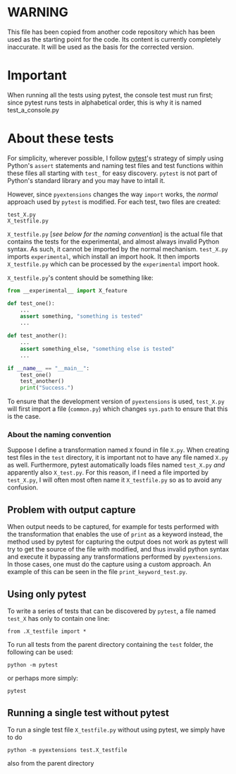 # WARNING

This file has been copied from another code repository which has been
used as the starting point for the code.  Its content is currently
completely inaccurate. It will be used as the basis for the corrected version.

# Important

When running all the tests using pytest, the console test must run first; 
since pytest runs tests in alphabetical order, this is why it is named test_a_console.py

# About these tests

For simplicity, wherever possible, I follow [pytest](https://docs.pytest.org/en/latest/contents.html)'s strategy of simply using Python's `assert` statements and naming test files and test functions within these files all starting with `test_` for easy discovery. `pytest` is not part of Python's standard library and you may have to intall it. 

However, since `pyextensions` changes the way `import` works, the _normal_ approach used by `pytest` is modified.  For each test, two files are created:

    test_X.py
    X_testfile.py

`X_testfile.py` [_see below for the naming convention_] is the actual file that contains the tests for the experimental, and almost always invalid Python syntax.  As such, it cannot be imported by the normal mechanism.  `test_X.py` imports `experimental`, which install an import hook. It then imports `X_testfile.py` which can be processed by the `experimental` import hook.

`X_testfile.py`'s content should be something like:

```python
from __experimental__ import X_feature

def test_one():
    ...
    assert something, "something is tested"
    ...

def test_another():
    ...
    assert something_else, "something else is tested"
    ...

if __name__ == "__main__":
    test_one()
    test_another()
    print("Success.")
```

To ensure that the development version of `pyextensions` is used, `test_X.py` will first import a file (`common.py`) which changes `sys.path` to ensure that this is the case.

### About the naming convention

Suppose I define a transformation named `X` found in file `X.py`. When creating test files in the `test` directory, it is important not to have any file named `X.py` as well.  Furthermore, pytest automatically loads files named `test_X.py` _and_ apparently also `X_test.py`.  For this reason, if I need a file imported by `test_X.py`, I will often most often name it `X_testfile.py` so as to avoid any confusion.

## Problem with output capture

When output needs to be captured, for example for tests performed with the transformation that enables the use of `print` as a keyword instead, the method used by pytest for capturing the output does not work as pytest will try to get the source of the file with modified, and thus invalid python syntax and execute it bypassing any transformations performed by `pyextensions`.  In those cases, one must do the capture using a custom approach. An example of this can be seen in the file `print_keyword_test.py`.

## Using only pytest

To write a series of tests that can be discovered by `pytest`, a file named `test_X` has only to contain one line:

    from .X_testfile import *

To run all tests from the parent directory containing the `test` folder, the following can be used:

    python -m pytest

or perhaps more simply:

    pytest


## Running a single test without pytest

To run a single test file `X_testfile.py` without using pytest, we simply have to do

    python -m pyextensions test.X_testfile

also from the parent directory
